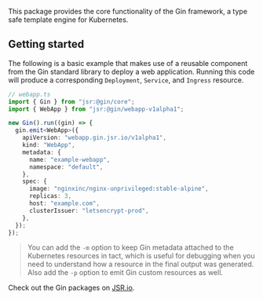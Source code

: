 This package provides the core functionality of the Gin framework, a type safe template engine for Kubernetes.

## Getting started

The following is a basic example that makes use of a reusable component from the Gin standard library to deploy a web
application. Running this code will produce a corresponding `Deployment`, `Service`, and `Ingress` resource.

```ts
// webapp.ts
import { Gin } from "jsr:@gin/core";
import { WebApp } from "jsr:@gin/webapp-v1alpha1";

new Gin().run((gin) => {
  gin.emit<WebApp>({
    apiVersion: "webapp.gin.jsr.io/v1alpha1",
    kind: "WebApp",
    metadata: {
      name: "example-webapp",
      namespace: "default",
    },
    spec: {
      image: "nginxinc/nginx-unprivileged:stable-alpine",
      replicas: 3,
      host: "example.com",
      clusterIssuer: "letsencrypt-prod",
    },
  });
});
```

> You can add the `-m` option to keep Gin metadata attached to the Kubernetes resources in tact, which is useful for
> debugging when you need to understand how a resource in the final output was generated. Also add the `-p` option to
> emit Gin custom resources as well.

Check out the Gin packages on [JSR.io](https://jsr.io/@gin).

